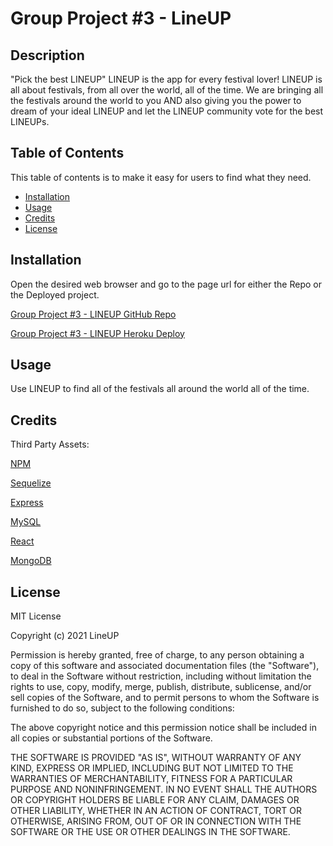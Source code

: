 # Group Project #3 - LineUP

## Description 

"Pick the best LINEUP"
LINEUP is the app for every festival lover! LINEUP is all about festivals, from all over the world, all of the time. 
We are bringing all the festivals around the world to you AND also giving you the power to dream of your ideal LINEUP and let the LINEUP community vote for the best LINEUPs. 


## Table of Contents 

This table of contents is to make it easy for users to find what they need.

* [Installation](#installation)
* [Usage](#usage)
* [Credits](#credits)
* [License](#license)


## Installation

Open the desired web browser and go to the page url for either the Repo or the Deployed project.

[Group Project #3 - LINEUP GitHub Repo](https://github.com/britt-bot/Group_Project3)
<!-- [Group Project #3 - LineUP GitHub Deploy]() -->
[Group Project #3 - LINEUP Heroku Deploy](https://lineup-festival.herokuapp.com/) 



## Usage 

Use LINEUP to find all of the festivals all around the world all of the time. 


## Credits

Third Party Assets:

[NPM](https://www.npmjs.com/)

[Sequelize](https://sequelize.org/)

[Express](https://expressjs.com/)

[MySQL](https://www.mysql.com/)

[React](https://reactjs.org/)

[MongoDB](https://www.mongodb.com/)


## License

MIT License

Copyright (c) 2021 LineUP

Permission is hereby granted, free of charge, to any person obtaining a copy
of this software and associated documentation files (the "Software"), to deal
in the Software without restriction, including without limitation the rights
to use, copy, modify, merge, publish, distribute, sublicense, and/or sell
copies of the Software, and to permit persons to whom the Software is
furnished to do so, subject to the following conditions:

The above copyright notice and this permission notice shall be included in all
copies or substantial portions of the Software.

THE SOFTWARE IS PROVIDED "AS IS", WITHOUT WARRANTY OF ANY KIND, EXPRESS OR
IMPLIED, INCLUDING BUT NOT LIMITED TO THE WARRANTIES OF MERCHANTABILITY,
FITNESS FOR A PARTICULAR PURPOSE AND NONINFRINGEMENT. IN NO EVENT SHALL THE
AUTHORS OR COPYRIGHT HOLDERS BE LIABLE FOR ANY CLAIM, DAMAGES OR OTHER
LIABILITY, WHETHER IN AN ACTION OF CONTRACT, TORT OR OTHERWISE, ARISING FROM,
OUT OF OR IN CONNECTION WITH THE SOFTWARE OR THE USE OR OTHER DEALINGS IN THE
SOFTWARE.